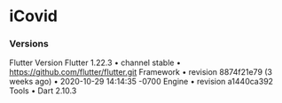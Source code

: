 # iCovid

### Versions
Flutter Version
Flutter 1.22.3 • channel stable • https://github.com/flutter/flutter.git
Framework • revision 8874f21e79 (3 weeks ago) • 2020-10-29 14:14:35 -0700
Engine • revision a1440ca392
Tools • Dart 2.10.3